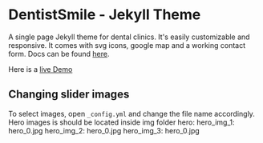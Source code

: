 # DentistSmile - Jekyll Theme

A single page Jekyll theme for dental clinics. It's easily customizable and responsive. It comes with svg icons, google map and a working contact form. Docs can be found [here](http://obaez.com/dentistsmile-docs/).

Here is a [live Demo](http://obaez.com/dentistsmile/)


## Changing slider images

To select images, open `_config.yml` and change the file name accordingly.
Hero images is should be located inside img folder
hero:
    hero_img_1: hero_0.jpg
    hero_img_2: hero_0.jpg
    hero_img_3: hero_0.jpg


